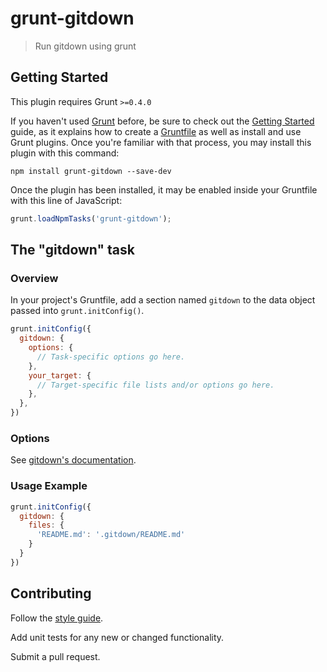 # grunt-gitdown

> Run gitdown using grunt

## Getting Started
This plugin requires Grunt `>=0.4.0`

If you haven't used [Grunt](http://gruntjs.com/) before, be sure to check out
the [Getting Started](http://gruntjs.com/getting-started) guide, as it explains
how to create a [Gruntfile](http://gruntjs.com/sample-gruntfile) as well as
install and use Grunt plugins. Once you're familiar with that process, you may
install this plugin with this command:

```shell
npm install grunt-gitdown --save-dev
```

Once the plugin has been installed, it may be enabled inside your Gruntfile with
this line of JavaScript:

```js
grunt.loadNpmTasks('grunt-gitdown');
```

## The "gitdown" task

### Overview
In your project's Gruntfile, add a section named `gitdown` to the data object passed into `grunt.initConfig()`.

```js
grunt.initConfig({
  gitdown: {
    options: {
      // Task-specific options go here.
    },
    your_target: {
      // Target-specific file lists and/or options go here.
    },
  },
})
```

### Options

See [gitdown's documentation](https://github.com/gajus/gitdown#usage-parser-configuration).

### Usage Example

```js
grunt.initConfig({
  gitdown: {
    files: {
      'README.md': '.gitdown/README.md'
    }
  }
})
```

## Contributing
Follow the [style guide](style-guide.md).

Add unit tests for any new or changed functionality.

Submit a pull request.
